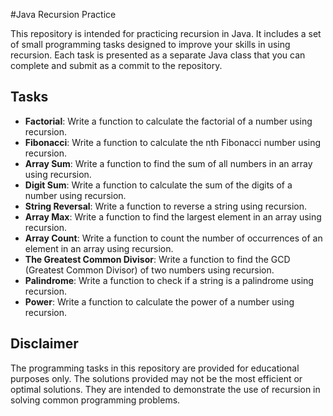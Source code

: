 #Java Recursion Practice

This repository is intended for practicing recursion in Java. It includes a set of small programming tasks designed to improve your skills in using recursion. Each task is presented as a separate Java class that you can complete and submit as a commit to the repository.

## Tasks
- **Factorial**: Write a function to calculate the factorial of a number using recursion.
- **Fibonacci**: Write a function to calculate the nth Fibonacci number using recursion.
- **Array Sum**: Write a function to find the sum of all numbers in an array using recursion.
- **Digit Sum**: Write a function to calculate the sum of the digits of a number using recursion.
- **String Reversal**: Write a function to reverse a string using recursion.
- **Array Max**: Write a function to find the largest element in an array using recursion.
- **Array Count**: Write a function to count the number of occurrences of an element in an array using recursion.
- **The Greatest Common Divisor**: Write a function to find the GCD (Greatest Common Divisor) of two numbers using recursion.
- **Palindrome**: Write a function to check if a string is a palindrome using recursion.
- **Power**: Write a function to calculate the power of a number using recursion.

## Disclaimer
The programming tasks in this repository are provided for educational purposes only. The solutions provided may not be the most efficient or optimal solutions. They are intended to demonstrate the use of recursion in solving common programming problems.